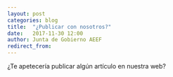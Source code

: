 ```yaml
---
layout: post
categories: blog 
title:  "¿Publicar con nosotros?"
date:   2017-11-30 12:00
author: Junta de Gobierno AEEF
redirect_from:
---
```


<p>
   ¿Te apetecería publicar algún artículo en nuestra web?
</p>   
